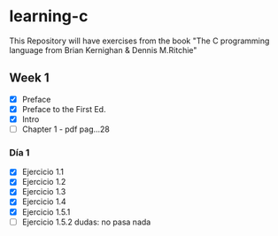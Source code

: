 # learning-c

This Repository will have exercises from the book "The C programming language from Brian Kernighan &amp; Dennis M.Ritchie"

## Week 1

- [x] Preface
- [x] Preface to the First Ed.
- [x] Intro
- [ ] Chapter 1 - pdf pag...28

### Día 1

- [x] Ejercicio 1.1
- [x] Ejercicio 1.2
- [x] Ejercicio 1.3
- [x] Ejercicio 1.4
- [x] Ejercicio 1.5.1
- [ ] Ejercicio 1.5.2 dudas: no pasa nada
